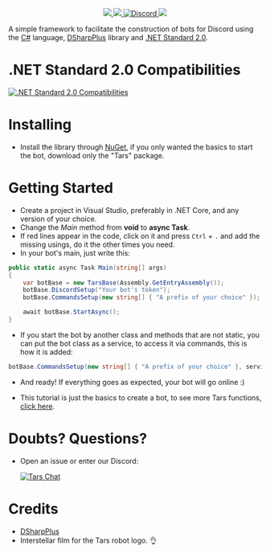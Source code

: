<p align="center">
<a href="https://discord.gg/Z9BcKua">
	<img src="https://cdn.discordapp.com/attachments/478612177511645212/750098134516105367/Tars.png"/>
</a>

<a href="https://ci.appveyor.com/project/luizferbr17/tars">
	<img src="https://ci.appveyor.com/api/projects/status/3683mub26sthphjd?svg=true" />	
</a>
<a href="https://discord.gg/Z9BcKua">
	<img alt="Discord" src="https://img.shields.io/discord/749718492781215754.svg?label=&logo=discord&logoColor=ffffff&color=7389D8&labelColor=6A7EC2">
</a>
<a href="https://www.nuget.org/packages?packagetype=&sortby=relevance&q=Tars&prerel=false">
	<img src="https://img.shields.io/nuget/vpre/Tars.svg">
</a>
</p>

A simple framework to facilitate the construction of bots for Discord using the [C#](https://github.com/dotnet/csharplang) language, [DSharpPlus](https://github.com/DSharpPlus/DSharpPlus) library and [.NET Standard 2.0](https://github.com/dotnet/standard).

# .NET Standard 2.0 Compatibilities

[![.NET Standard 2.0 Compatibilities](https://cdn.discordapp.com/attachments/478612177511645212/750835045610029067/unknown.png)](https://dotnet.microsoft.com/platform/dotnet-standard)

# Installing

- Install the library through [NuGet](https://www.nuget.org/packages?packagetype=&sortby=relevance&q=Tars&prerel=false), if you only wanted the basics to start the bot, download only the "Tars" package.

# Getting Started
- Create a project in Visual Studio, preferably in .NET Core, and any version of your choice.
- Change the *Main* method from __void__ to __async Task__.
- If red lines appear in the code, click on it and press ```Ctrl``` + ```.``` and add the missing usings, do it the other times you need.
- In your bot's main, just write this:
```C#
public static async Task Main(string[] args)
{
    var botBase = new TarsBase(Assembly.GetEntryAssembly());
    botBase.DiscordSetup("Your bot's token");
    botBase.CommandsSetup(new string[] { "A prefix of your choice" });

    await botBase.StartAsync();
}
```
- If you start the bot by another class and methods that are not static, you can put the bot class as a service, to access it via commands, this is how it is added:
```C#
botBase.CommandsSetup(new string[] { "A prefix of your choice" }, services: new ServiceCollection().AddSingleton(this));
```
- And ready! If everything goes as expected, your bot will go online :)

- This tutorial is just the basics to create a bot, to see more Tars functions, [click here](https://github.com/luizstudios/Tars/wiki).

# Doubts? Questions?
- Open an issue or enter our Discord:

    [![Tars Chat](https://discord.com/api/guilds/749718492781215754/embed.png?style=banner1)](https://discord.gg/Z9BcKua)

# Credits
- [DSharpPlus](https://github.com/DSharpPlus/DSharpPlus)
- Interstellar film for the Tars robot logo. :ok_hand:

